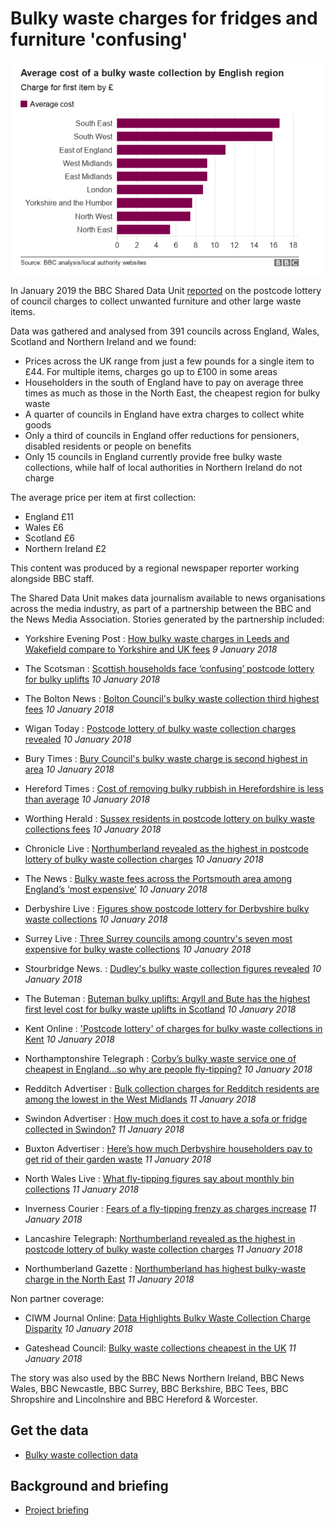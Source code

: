 # Bulky waste charges for fridges and furniture 'confusing'


![](https://raw.githubusercontent.com/BBC-Data-Unit/bulky-waste/master/Average%20cost%20of%20bulky%20waste%20collection%20Eng%20R.PNG)

In January 2019 the BBC Shared Data Unit [reported](https://www.bbc.co.uk/news/uk-46364689) on the postcode lottery of council charges to collect unwanted furniture and other large waste items.

Data was gathered and analysed from 391 councils across England, Wales, Scotland and Northern Ireland and we found:

* Prices across the UK range from just a few pounds for a single item to £44. For multiple items, charges go up to £100 in some areas
* Householders in the south of England have to pay on average three times as much as those in the North East, the cheapest region for bulky waste
* A quarter of councils in England have extra charges to collect white goods
* Only a third of councils in England offer reductions for pensioners, disabled residents or people on benefits
* Only 15 councils in England currently provide free bulky waste collections, while half of local authorities in Northern Ireland do not charge

The average price per item at first collection:
* England £11
* Wales £6
* Scotland £6
* Northern Ireland £2

This content was produced by a regional newspaper reporter working alongside BBC staff.

The Shared Data Unit makes data journalism available to news organisations across the media industry, as part of a partnership between the BBC and the News Media Association. Stories generated by the partnership included:

* Yorkshire Evening Post : [How bulky waste charges in Leeds and Wakefield compare to Yorkshire and UK fees](https://www.yorkshireeveningpost.co.uk/news/politics/how-bulky-waste-charges-in-leeds-and-wakefield-compare-to-yorkshire-and-uk-fees-1-9529197) *9 January 2018*

* The Scotsman : [Scottish households face ‘confusing’ postcode lottery for bulky uplifts](https://www.scotsman.com/news/politics/scottish-households-face-confusing-postcode-lottery-for-bulky-uplifts-1-4854250) *10 January 2018*

* The Bolton News : [Bolton Council's bulky waste collection third highest fees](https://www.theboltonnews.co.uk/news/17346297.bolton-councils-bulky-waste-collection-third-highest-fees/) *10 January 2018*

* Wigan Today : [Postcode lottery of bulky waste collection charges revealed](https://www.wigantoday.net/news/environment/postcode-lottery-of-bulky-waste-collection-charges-revealed-1-9529510) *10 January 2018*

* Bury Times : [Bury Council's bulky waste charge is second highest in area](https://www.burytimes.co.uk/news/17346458.bury-councils-bulky-waste-charge-is-second-highest-in-area/) *10 January 2018*

* Hereford Times : [Cost of removing bulky rubbish in Herefordshire is less than average](https://www.herefordtimes.com/news/17348129.cost-of-removing-bulky-rubbish-in-herefordshire-is-less-than-average/) *10 January 2018*

* Worthing Herald : [Sussex residents in postcode lottery on bulky waste collections fees](https://www.worthingherald.co.uk/news/politics/sussex-residents-in-postcode-lottery-on-bulky-waste-collections-fees-1-8763652) *10 January 2018*

* Chronicle Live : [Northumberland revealed as the highest in postcode lottery of bulky waste collection charges](https://www.chroniclelive.co.uk/news/north-east-news/northumberland-revealed-highest-postcode-lottery-15645284) *10 January 2018*

* The News : [Bulky waste fees across the Portsmouth area among England’s ‘most expensive’](https://www.chroniclelive.co.uk/news/north-east-news/northumberland-revealed-highest-postcode-lottery-15645284) *10 January 2018*

* Derbyshire Live : [Figures show postcode lottery for Derbyshire bulky waste collections](https://www.derbytelegraph.co.uk/news/derby-news/find-out-how-much-costs-2410268) *10 January 2018*

* Surrey Live : [Three Surrey councils among country's seven most expensive for bulky waste collections](https://www.getsurrey.co.uk/news/surrey-news/three-surrey-councils-among-countrys-15630301) *10 January 2018*

* Stourbridge News. : [Dudley's bulky waste collection figures revealed](https://www.stourbridgenews.co.uk/news/17339975.dudleys-bulky-waste-collection-figures-revealed/) *10 January 2018*

* The Buteman : [Buteman bulky uplifts: Argyll and Bute has the highest first level cost for bulky waste uplifts in Scotland](https://www.buteman.co.uk/news/buteman-bulky-uplifts-argyll-and-bute-has-the-highest-first-level-cost-for-bulky-waste-uplifts-in-scotland-1-4853426) *10 January 2018*

* Kent Online : ['Postcode lottery' of charges for bulky waste collections in Kent](https://www.kentonline.co.uk/kent/news/postcode-lottery-of-waste-removal-charges-196695/) *10 January 2018*

* Northamptonshire Telegraph : [Corby’s bulky waste service one of cheapest in England...so why are people fly-tipping?](https://www.northantstelegraph.co.uk/news/corby-s-bulky-waste-service-one-of-cheapest-in-england-so-why-are-people-fly-tipping-1-8764460) *10 January 2018*

* Redditch Advertiser : [Bulk collection charges for Redditch residents are among the lowest in the West Midlands](https://www.redditchadvertiser.co.uk/news/17346013.bulk-collection-charges-for-redditch-residents-are-among-the-lowest-in-the-west-midlands/) *11 January 2018*

* Swindon Advertiser : [How much does it cost to have a sofa or fridge collected in Swindon?](https://www.swindonadvertiser.co.uk/news/17349727.how-much-does-it-cost-to-have-a-sofa-or-fridge-collected-in-swindon/) *11 January 2018*

* Buxton Advertiser : [Here’s how much Derbyshire householders pay to get rid of their garden waste](https://www.buxtonadvertiser.co.uk/news/here-s-how-much-derbyshire-householders-pay-to-get-rid-of-their-garden-waste-1-9533083) *11 January 2018*

* North Wales Live : [What fly-tipping figures say about monthly bin collections](https://www.dailypost.co.uk/news/north-wales-news/what-fly-tipping-figures-say-15664310) *11 January 2018*

* Inverness Courier : [Fears of a fly-tipping frenzy as charges increase](https://www.inverness-courier.co.uk/News/Fears-of-a-fly-tipping-frenzy-as-charges-increase-10012019.htm) *11 January 2018*

* Lancashire Telegraph: [Northumberland revealed as the highest in postcode lottery of bulky waste collection charges](https://www.lancashiretelegraph.co.uk/news/17350848.hyndburn-bucking-the-trend-over-bulky-waste-collection-charges/) *11 January 2018*

* Northumberland Gazette : [Northumberland has highest bulky-waste charge in the North East](https://www.northumberlandgazette.co.uk/news/northumberland-has-highest-bulky-waste-charge-in-the-north-east-1-9531752) *11 January 2018*


Non partner coverage:

* CIWM Journal Online: [Data Highlights Bulky Waste Collection Charge Disparity](https://ciwm-journal.co.uk/data-highlights-bulky-waste-collection-charge-disparity/) *10 January 2018*

* Gateshead Council: [Bulky waste collections cheapest in the UK](https://www.gateshead.gov.uk/article/10736/Bulky-waste-collections-cheapest-in-the-UK) *11 January 2018*


The story was also used by the BBC News Northern Ireland, BBC News Wales, BBC Newcastle, BBC Surrey, BBC Berkshire, BBC Tees, BBC Shropshire and Lincolnshire and BBC Hereford & Worcester.


## Get the data

* [Bulky waste collection data](https://docs.google.com/spreadsheets/d/1JNyTd1DgtmJtQm6SptufhkavuFjmf2kNGK6w-vX0670/edit?usp=sharing)


## Background and briefing

* [Project briefing](https://docs.google.com/document/d/1GtkErUHxTe2bQOdJMygL5iWgZsxGqFJngSpMqzLPtCI/edit?usp=sharing)
